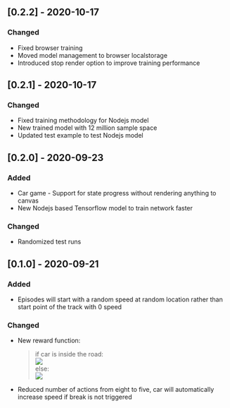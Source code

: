 ## [0.2.2] - 2020-10-17

### Changed
- Fixed browser training
- Moved model management to browser localstorage
- Introduced stop render option to improve training performance

## [0.2.1] - 2020-10-17

### Changed
- Fixed training methodology for Nodejs model
- New trained model with 12 million sample space
- Updated test example to test Nodejs model

## [0.2.0] - 2020-09-23

### Added
- Car game - Support for state progress without rendering anything to canvas
- New Nodejs based Tensorflow model to train network faster

### Changed
- Randomized test runs

## [0.1.0] - 2020-09-21

### Added
- Episodes will start with a random speed at random location rather than start point of the track with 0 speed

### Changed
- New reward function:
    <br/>
    >    if car is inside the road:
    ><br/>
    >        <img src="https://latex.codecogs.com/svg.latex?reward=100-(90*\left|position_{normalized}\right|)-(100*(1-speed_{normalized}))" />
    ><br/>
    >    else:
    ><br/>
    >        <img src="https://latex.codecogs.com/svg.latex?reward=-10+(-40*(\left|position_{normalized}\right|-1))-(100*(1-speed_{normalized}))" />

- Reduced number of actions from eight to five, car will automatically increase speed if break is not triggered
